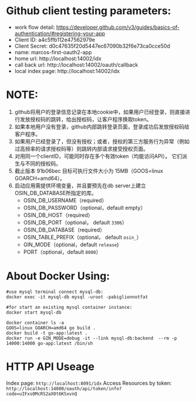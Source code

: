 Github client testing parameters:
=================================

* work flow detail: https://developer.github.com/v3/guides/basics-of-authentication/#registering-your-app
* Client ID: a4c5ffb112e47562979e
* Client Secret: d0c47635f20d5447ec67090b32f6e73ca0cce50d
* name: marcos-first-oauth2-app
* home url: http://localhost:14002/idx
* call back url: http://localhost:14002/oauth/callback
* local index page: http://localhost:14002/idx

NOTE:
=================================

1. github将用户的登录信息记录在本地cookie中，如果用户已经登录，则直接进行发放授权码的跳转，给出授权码，让客户程序换取token。
1. 如果本地用户没有登录，github内部跳转登录页面，登录成功后发放授权码给客户程序。
1. 如果用户已经登录了，但没有授权；或者，授权的第三方服务行为异常（例如过高频率的请求授权码等）则跳转内部请求接受授权页面。
1. 对用同一个clientID，可能同时存在多个有效token（均能访问API）。 它们派生与不同的授权码。
1. 截止版本 91b06bec 目标可执行文件大小为 15MB（GOOS=linux GOARCH=amd64）。
1. 启动应用需提供环境变量，并且要预先在db server上建立OSIN_DB_DATABASE所指定的库。
	* OSIN_DB_USERNAME（required）
	* OSIN_DB_PASSWORD（optional，default empty）
	* OSIN_DB_HOST（required）
	* OSIN_DB_PORT（optional， default `3306`）
	* OSIN_DB_DATABASE（required）
	* OSIN_TABLE_PREFIX（optional， default `osin_`）
	* GIN_MODE（optional，default `release`)
    * PORT（optional，default `8080`）


About Docker Using:
=================================

```docker
#use mysql terminal connect mysql-db:
docker exec -it mysql-db mysql -uroot -pabiglionnotfat

#for start an existing mysql container instance:
docker start mysql-db

docker container ls -a
GOOS=linux GOARCH=amd64 go build .
docker build -t go-app:latest .
docker run -e GIN_MODE=debug -it --link mysql-db:backend  --rm -p 14000:14000 go-app:latest /bin/sh
```

HTTP API Useage
=================================
Index page: `http://localhost:8091/idx`
Access Resources by token: `http://localhost:14000/oauth/api/token/info?code=uIFxs0McRS2aX0t6KSxvnQ`
